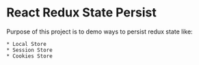 # React Redux State Persist

Purpose of this project is to demo ways to persist redux state like:

    * Local Store
    * Session Store
    * Cookies Store

